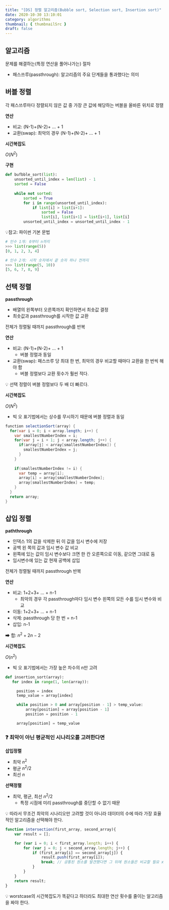 ```yaml
---
title: "[DS] 정렬 알고리즘(Bubble sort, Selection sort, Insertion sort)"
date: 2020-10-30 13:10:01
category: algorithms
thumbnail: { thumbnailSrc }
draft: false
---
```

## 알고리즘

문제를 해결하는(특정 연산을 풀어나가는) 절차

- 패스쓰루(passthrough): 알고리즘의 주요 단계들을 통과했다는 의미


## 버블 정렬

각 패스쓰루마다 정렬되지 않은 값 중 가장 큰 값에 해당하는 버블을 올바른 위치로 정렬

**연산**

- 비교: (N-1)+(N-2)+ ... + 1
- 교환(swap): 최악의 경우 (N-1)+(N-2)+ ... + 1

**시간복잡도**

$O(N^2)$

**구현**

```python
def bufbble_sort(list):
	unsorted_until_index = len(list) - 1
	sorted = False
	
	while not sorted:
		sorted = True
		for i in range(unsorted_until_index):
			if list[i] > list[i+1]:
				sorted = False
				list[i], list[i+1] = list[i+1], list[i]
		unsorted_until_index = unsorted_until_index - 1
```

💡참고: 파이썬 기본 문법

```python
# 인수 1개: 0부터 n까지
>>> list(range(5))
[0, 1, 2, 3, 4]

# 인수 2개: 시작 숫자에서 끝 숫자 하나 전까지
>>> list(range(5, 10))
[5, 6, 7, 8, 9]
```


## 선택 정렬

**passthrough**

- 배열의 왼쪽부터 오른쪽까지 확인하면서 최솟값 결정
- 최솟값과 passthrough를 시작한 값 교환

전체가 정렬될 때까지 passthrough를 반복

**연산**

- 비교: (N-1)+(N-2)+ ... + 1
    - 버블 정렬과 동일
- 교환(swap): 패스쓰루 당 최대 한 번, 최악의 경우 비교할 때마다 교환을 한 번씩 해야 함
    - 버블 정렬보다 교환 횟수가 훨씬 적다.

💡 선택 정렬이 버블 정렬보다 두 배 더 빠르다. 

**시간복잡도**

$O(N^2)$

- 빅 오 표기법에서는 상수를 무시하기 때문에 버블 정렬과 동일

```java
function selectionSort(array) {
  for(var i = 0; i < array.length; i++) {
    var smallestNumberIndex = i;
    for(var j = i + 1; j < array.length; j++) {
      if(array[j] < array[smallestNumberIndex]) {
        smallestNumberIndex = j;
      }
    }
 
    if(smallestNumberIndex != i) {
      var temp = array[i];
      array[i] = array[smallestNumberIndex];
      array[smallestNumberIndex] = temp;
    }
  }
  return array;
}
```


## 삽입 정렬

**paththrough**

- 인덱스 1의 값을 삭제한 뒤 이 값을 임시 변수에 저장
- 공백 왼 쪽의 값과 임시 변수 값 비교
- 왼쪽에 있는 값이 임시 변수보다 크면 한 칸 오른쪽으로 이동, 같으면 그대로 둠
- 임시변수에 있는 값 현재 공백에 삽입

전체가 정렬될 때까지 passthrough 반복

**연산**

- 비교: 1+2+3+ ... + n-1
    - 최악의 경우 각 passthrough마다 임시 변수 왼쪽의 모든 수를 임시 변수와 비교
- 이동: 1+2+3+ ... + n-1
- 삭제: passthrough 당 한 번 = n-1
- 삽입: n-1

➡ 합: $n^2 + 2n  -2$

**시간복잡도**

$O(n^2)$

- 빅 오 표기법에서는 가장 높은 차수의 n만 고려

```python
def insertion_sort(array):
   for index in range(1, len(array)):

     position = index
     temp_value = array[index]

     while position > 0 and array[position - 1] > temp_value:
         array[position] = array[position - 1]
         position = position - 1

     array[position] = temp_value
```


### ❓ 최악이 아닌 평균적인 시나리오를 고려한다면

**삽입정렬**

- 최악 $n^2$
- 평균 $n^2 / 2$
- 최선 $n$

**선택정렬**

- 최악, 평균, 최선 $n^2 / 2$
    - 특정 시점에 미리 passthrough를 중단할 수 없기 때문

💡 따라서 무조건 최악의 시나리오만 고려할 것이 아니라 데이터의 수에 따라 가장 효율적인 알고리즘을 선택해야 한다.

```jsx
function intersection(first_array, second_array){
    var result = [];

    for (var i = 0; i < first_array.length; i++) {
        for (var j = 0; j < second_array.length; j++) {
            if (first_array[i] == second_array[j]) {
                result.push(first_array[i]);
                break; // 공통된 원소를 발견했다면 그 뒤에 원소들은 비교할 필요 x
            }
        }
    }
    return result;            
}
```

💡 worstcase의 시간복잡도가 똑같다고 하더라도 최대한 연산 횟수를 줄이는 알고리즘을 짜야 한다.

